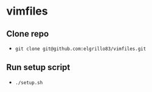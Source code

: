 # vimfiles

## Clone repo

* `git clone git@github.com:elgrillo83/vimfiles.git`

## Run setup script

* `./setup.sh`
